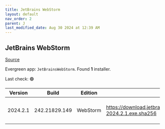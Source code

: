 ```yaml
---
title: JetBrains WebStorm
layout: default
nav_order: 2
parent: J
last_modified_date: Aug 30 2024 at 12:39 AM
---
```


## JetBrains WebStorm

[Source](https://www.jetbrains.com/webstorm)

Evergreen app: `JetBrainsWebStorm`. Found **1** installer.

Last check: 🟢

| Version  | Build         | Edition  | Sha256                                                               | Date      | Size      | Type | URI                                                                                                                            |
| -------- | ------------- | -------- | -------------------------------------------------------------------- | --------- | --------- | ---- | ------------------------------------------------------------------------------------------------------------------------------ |
| 2024.2.1 | 242.21829.149 | WebStorm | https://download.jetbrains.com/webstorm/WebStorm-2024.2.1.exe.sha256 | 29/8/2024 | 668177720 | exe  | [https://download.jetbrains.com/webstorm/WebStorm-2024.2.1.exe](https://download.jetbrains.com/webstorm/WebStorm-2024.2.1.exe) |
